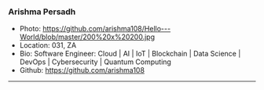 ### Arishma Persadh
- Photo: https://github.com/arishma108/Hello---World/blob/master/200%20x%20200.jpg
- Location: 031, ZA
- Bio: Software Engineer: Cloud | AI | IoT | Blockchain | Data Science | DevOps | Cybersecurity | Quantum Computing
- Github: https://github.com/arishma108
***

